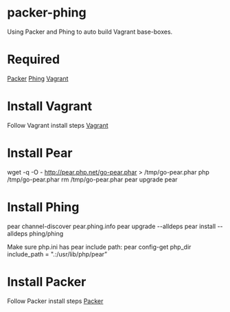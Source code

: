 packer-phing
=================

Using Packer and Phing to auto build Vagrant base-boxes.

# Required
[Packer](http://packer.io)
[Phing](http://www.phing.info/) 
[Vagrant](http://vagrantup.com)

# Install Vagrant
Follow Vagrant install steps [Vagrant](http://docs.vagrantup.com/v2/installation/index.html)

# Install Pear
wget -q -O - http://pear.php.net/go-pear.phar > /tmp/go-pear.phar
php /tmp/go-pear.phar
rm /tmp/go-pear.phar
pear upgrade pear
 
# Install Phing
pear channel-discover pear.phing.info
pear upgrade --alldeps
pear install --alldeps phing/phing

Make sure php.ini has pear include path:
pear config-get php_dir 
include_path = ".:/usr/lib/php/pear” 

# Install Packer
Follow Packer install steps [Packer](http://www.packer.io/docs/installation.html)







